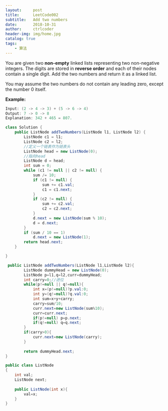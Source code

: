 ```yaml
---
layout:     post
title:      LeetCode002
subtitle:   Add two numbers
date:       2018-10-31
author:     ctrlcoder
header-img: img/home.jpg
catalog: true
tags:
    - 算法
---
```


You are given two **non-empty** linked lists representing two non-negative integers. The digits are stored in **reverse order** and each of their nodes contain a single digit. Add the two numbers and return it as a linked list.

You may assume the two numbers do not contain any leading zero, except the number 0 itself.

**Example:**

```java
Input: (2 -> 4 -> 3) + (5 -> 6 -> 4)
Output: 7 -> 0 -> 8
Explanation: 342 + 465 = 807.
```

```java
class Solution {
    public ListNode addTwoNumbers(ListNode l1, ListNode l2) {
        ListNode c1 = l1;
        ListNode c2 = l2;
        //定义一个链表作为链表头
        ListNode head = new ListNode(0);
        //指向head
        ListNode d = head;
        int sum = 0;
        while (c1 != null || c2 != null) {
            sum /= 10;
            if (c1 != null) {
                sum += c1.val;
                c1 = c1.next;
            }
            if (c2 != null) {
                sum += c2.val;
                c2 = c2.next;
            }
            d.next = new ListNode(sum % 10);
            d = d.next;
        }
        if (sum / 10 == 1)
            d.next = new ListNode(1);
        return head.next;
    }    

}


```
```java
 public ListNode addTwoNumbers(ListNode l1,ListNode l2){
        ListNode dummyHead = new ListNode(0);
        ListNode p=l1,q=l2,curr=dummyHead;
        int carry=0;//进位
        while(p!=null || q!=null){
            int x=(p!=null)?p.val:0;
            int y=(q!=null)?q.val:0;
            int sum=x+y+carry;
            carry=sum/10;
            curr.next=new ListNode(sum%10);
            curr=curr.next;
            if(p!=null) p=p.next;
            if(q!=null) q=q.next;
        }
        if(carry>0){
            curr.next=new ListNode(carry);
        }
        
        return dummyHead.next;
}

```

```java
public class ListNode
{
    int val;
    ListNode next;
    
    public ListNode(int x){
        val=x;
    }
}

```